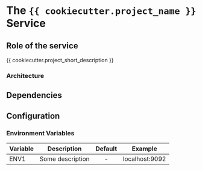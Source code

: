 # The `{{ cookiecutter.project_name }}` Service

## Role of the service
{{ cookiecutter.project_short_description }}

### Architecture

## Dependencies

## Configuration
### Environment Variables

|Variable                     |Description                                  |Default                |Example|
|---                          |---                                          |:-:                    |---
|ENV1                         |Some description                             |-                      |localhost:9092 |
